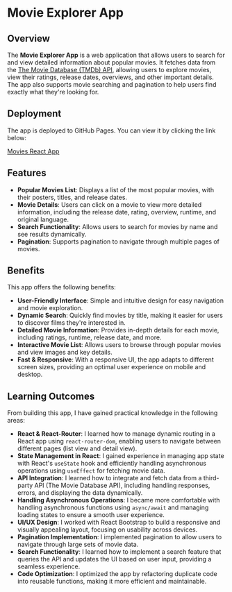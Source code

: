 # Movie Explorer App

## Overview

The **Movie Explorer App** is a web application that allows users to search for and view detailed information about popular movies. It fetches data from the [The Movie Database (TMDb) API](https://www.themoviedb.org/), allowing users to explore movies, view their ratings, release dates, overviews, and other important details. The app also supports movie searching and pagination to help users find exactly what they're looking for.

## Deployment

The app is deployed to GitHub Pages. You can view it by clicking the link below:

[Movies React App](https://devahmedkhalil.github.io/Movies-ReactApp/)

## Features

- **Popular Movies List**: Displays a list of the most popular movies, with their posters, titles, and release dates.
- **Movie Details**: Users can click on a movie to view more detailed information, including the release date, rating, overview, runtime, and original language.
- **Search Functionality**: Allows users to search for movies by name and see results dynamically.
- **Pagination**: Supports pagination to navigate through multiple pages of movies.

## Benefits

This app offers the following benefits:

- **User-Friendly Interface**: Simple and intuitive design for easy navigation and movie exploration.
- **Dynamic Search**: Quickly find movies by title, making it easier for users to discover films they're interested in.
- **Detailed Movie Information**: Provides in-depth details for each movie, including ratings, runtime, release date, and more.
- **Interactive Movie List**: Allows users to browse through popular movies and view images and key details.
- **Fast & Responsive**: With a responsive UI, the app adapts to different screen sizes, providing an optimal user experience on mobile and desktop.

## Learning Outcomes

From building this app, I have gained practical knowledge in the following areas:

- **React & React-Router**: I learned how to manage dynamic routing in a React app using `react-router-dom`, enabling users to navigate between different pages (list view and detail view).
- **State Management in React**: I gained experience in managing app state with React's `useState` hook and efficiently handling asynchronous operations using `useEffect` for fetching movie data.
- **API Integration**: I learned how to integrate and fetch data from a third-party API (The Movie Database API), including handling responses, errors, and displaying the data dynamically.
- **Handling Asynchronous Operations**: I became more comfortable with handling asynchronous functions using `async/await` and managing loading states to ensure a smooth user experience.
- **UI/UX Design**: I worked with React Bootstrap to build a responsive and visually appealing layout, focusing on usability across devices.
- **Pagination Implementation**: I implemented pagination to allow users to navigate through large sets of movie data.
- **Search Functionality**: I learned how to implement a search feature that queries the API and updates the UI based on user input, providing a seamless experience.
- **Code Optimization**: I optimized the app by refactoring duplicate code into reusable functions, making it more efficient and maintainable.
